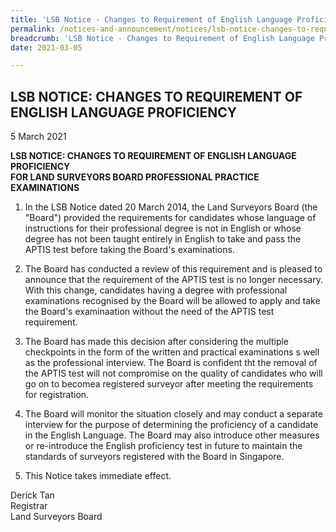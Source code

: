 ```yaml
---
title: 'LSB Notice - Changes to Requirement of English Language Proficiency'
permalink: /notices-and-announcement/notices/lsb-notice-changes-to-requirement-of-english-language-profienciency/
breadcrumb: 'LSB Notice - Changes to Requirement of English Language Proficiency'
date: 2021-03-05

---
```



## LSB NOTICE: CHANGES TO REQUIREMENT OF ENGLISH LANGUAGE PROFICIENCY

5 March 2021


**LSB NOTICE: CHANGES TO REQUIREMENT OF ENGLISH LANGUAGE PROFICIENCY** <br>
**FOR LAND SURVEYORS BOARD PROFESSIONAL PRACTICE EXAMINATIONS**

1.  In the LSB Notice dated 20 March 2014, the Land Surveyors Board (the "Board") provided the requirements for candidates whose language of instructions for their professional degree is not in English or whose degree has not been taught entirely in English to take and pass the APTIS test before taking the Board's examinations.

2. The Board has conducted a review of this requirement and is pleased to announce that the requirement of the APTIS test is no longer necessary. With this change, candidates having a degree with professional examinations recognised by the Board will be allowed to apply and take the Board's examinaation without the need of the APTIS test requirement. 
  
3. The Board has made this decision after considering the multiple checkpoints in the form of the written and practical examinations s well as the professional interview. The Board is confident tht the removal of the APTIS test will not compromise on the quality of candidates who will go on to becomea registered surveyor after meeting the requirements for registration.

4. The Board will monitor the situation closely and may conduct a separate interview for the purpose of determining the proficiency of a candidate in the English Language. The Board may also introduce other measures or re-introduce the English proficiency test in future to maintain the standards of surveyors registered with the Board in Singapore.

5. This Notice takes immediate effect.

Derick Tan <br>
Registrar <br>
Land Surveyors Board <br>

